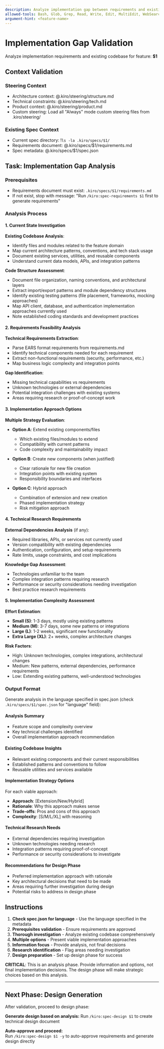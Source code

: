 ```yaml
---
description: Analyze implementation gap between requirements and existing codebase
allowed-tools: Bash, Glob, Grep, Read, Write, Edit, MultiEdit, WebSearch, WebFetch
argument-hint: <feature-name>
---
```


# Implementation Gap Validation

Analyze implementation requirements and existing codebase for feature: **$1**

## Context Validation

### Steering Context
- Architecture context: @.kiro/steering/structure.md
- Technical constraints: @.kiro/steering/tech.md
- Product context: @.kiro/steering/product.md
- Custom steering: Load all "Always" mode custom steering files from .kiro/steering/

### Existing Spec Context
- Current spec directory: !`ls -la .kiro/specs/$1/`
- Requirements document: @.kiro/specs/$1/requirements.md
- Spec metadata: @.kiro/specs/$1/spec.json

## Task: Implementation Gap Analysis

### Prerequisites
- Requirements document must exist: `.kiro/specs/$1/requirements.md`
- If not exist, stop with message: "Run `/kiro:spec-requirements $1` first to generate requirements"

### Analysis Process

#### 1. Current State Investigation
**Existing Codebase Analysis**:
- Identify files and modules related to the feature domain
- Map current architecture patterns, conventions, and tech stack usage
- Document existing services, utilities, and reusable components
- Understand current data models, APIs, and integration patterns

**Code Structure Assessment**:
- Document file organization, naming conventions, and architectural layers
- Extract import/export patterns and module dependency structures  
- Identify existing testing patterns (file placement, frameworks, mocking approaches)
- Map API client, database, and authentication implementation approaches currently used
- Note established coding standards and development practices

#### 2. Requirements Feasibility Analysis
**Technical Requirements Extraction**:
- Parse EARS format requirements from requirements.md
- Identify technical components needed for each requirement
- Extract non-functional requirements (security, performance, etc.)
- Map business logic complexity and integration points

**Gap Identification**:
- Missing technical capabilities vs requirements
- Unknown technologies or external dependencies
- Potential integration challenges with existing systems
- Areas requiring research or proof-of-concept work

#### 3. Implementation Approach Options
**Multiple Strategy Evaluation**:
- **Option A**: Extend existing components/files
  - Which existing files/modules to extend
  - Compatibility with current patterns
  - Code complexity and maintainability impact

- **Option B**: Create new components (when justified)
  - Clear rationale for new file creation
  - Integration points with existing system
  - Responsibility boundaries and interfaces

- **Option C**: Hybrid approach
  - Combination of extension and new creation
  - Phased implementation strategy
  - Risk mitigation approach

#### 4. Technical Research Requirements
**External Dependencies Analysis** (if any):
- Required libraries, APIs, or services not currently used
- Version compatibility with existing dependencies
- Authentication, configuration, and setup requirements
- Rate limits, usage constraints, and cost implications

**Knowledge Gap Assessment**:
- Technologies unfamiliar to the team
- Complex integration patterns requiring research
- Performance or security considerations needing investigation
- Best practice research requirements

#### 5. Implementation Complexity Assessment
**Effort Estimation**:
- **Small (S)**: 1-3 days, mostly using existing patterns
- **Medium (M)**: 3-7 days, some new patterns or integrations
- **Large (L)**: 1-2 weeks, significant new functionality
- **Extra Large (XL)**: 2+ weeks, complex architecture changes

**Risk Factors**:
- High: Unknown technologies, complex integrations, architectural changes
- Medium: New patterns, external dependencies, performance requirements
- Low: Extending existing patterns, well-understood technologies

### Output Format

Generate analysis in the language specified in spec.json (check `.kiro/specs/$1/spec.json` for "language" field):

#### Analysis Summary
- Feature scope and complexity overview
- Key technical challenges identified
- Overall implementation approach recommendation

#### Existing Codebase Insights
- Relevant existing components and their current responsibilities
- Established patterns and conventions to follow
- Reusable utilities and services available

#### Implementation Strategy Options
For each viable approach:
- **Approach**: [Extension/New/Hybrid]
- **Rationale**: Why this approach makes sense
- **Trade-offs**: Pros and cons of this approach
- **Complexity**: [S/M/L/XL] with reasoning

#### Technical Research Needs
- External dependencies requiring investigation
- Unknown technologies needing research
- Integration patterns requiring proof-of-concept
- Performance or security considerations to investigate

#### Recommendations for Design Phase
- Preferred implementation approach with rationale
- Key architectural decisions that need to be made
- Areas requiring further investigation during design
- Potential risks to address in design phase

## Instructions

1. **Check spec.json for language** - Use the language specified in the metadata
2. **Prerequisites validation** - Ensure requirements are approved
3. **Thorough investigation** - Analyze existing codebase comprehensively
4. **Multiple options** - Present viable implementation approaches
5. **Information focus** - Provide analysis, not final decisions
6. **Research identification** - Flag areas needing investigation
7. **Design preparation** - Set up design phase for success

**CRITICAL**: This is an analysis phase. Provide information and options, not final implementation decisions. The design phase will make strategic choices based on this analysis.

---

## Next Phase: Design Generation

After validation, proceed to design phase:

**Generate design based on analysis:**
Run `/kiro:spec-design $1` to create technical design document

**Auto-approve and proceed:**  
Run `/kiro:spec-design $1 -y` to auto-approve requirements and generate design directly